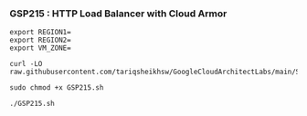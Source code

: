 ### GSP215 :  HTTP Load Balancer with Cloud Armor 

```
export REGION1=
export REGION2=
export VM_ZONE=
```

```
curl -LO raw.githubusercontent.com/tariqsheikhsw/GoogleCloudArchitectLabs/main/Solutions/GSP215.sh

sudo chmod +x GSP215.sh

./GSP215.sh
```
